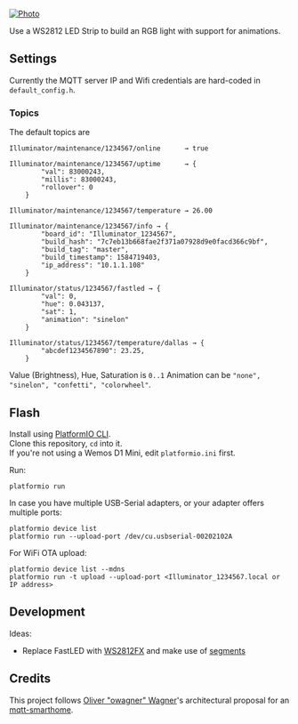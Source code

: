 [![Photo](https://github.com/dersimn/Illuminator/blob/master/docs/IMG_7829.TRIM.gif?raw=true)](https://raw.githubusercontent.com/dersimn/Illuminator/master/docs/IMG_7829.TRIM.m4v)

Use a WS2812 LED Strip to build an RGB light with support for animations.

## Settings

Currently the MQTT server IP and Wifi credentials are hard-coded in `default_config.h`.

### Topics

The default topics are

    Illuminator/maintenance/1234567/online      → true

    Illuminator/maintenance/1234567/uptime      → {
            "val": 83000243,
            "millis": 83000243,
            "rollover": 0
        }

    Illuminator/maintenance/1234567/temperature → 26.00

    Illuminator/maintenance/1234567/info → {
            "board_id": "Illuminator_1234567",
            "build_hash": "7c7eb13b668fae2f371a07928d9e0facd366c9bf",
            "build_tag": "master",
            "build_timestamp": 1584719403,
            "ip_address": "10.1.1.108"
        }

    Illuminator/status/1234567/fastled → {
            "val": 0,
            "hue": 0.043137,
            "sat": 1,
            "animation": "sinelon"
        }

    Illuminator/status/1234567/temperature/dallas → {
            "abcdef1234567890": 23.25,
        }

Value (Brightness), Hue, Saturation is `0..1`
Animation can be `"none", "sinelon", "confetti", "colorwheel"`.

## Flash

Install using [PlatformIO CLI](https://docs.platformio.org/en/latest/installation.html).  
Clone this repository, `cd` into it.  
If you're not using a Wemos D1 Mini, edit `platformio.ini` first.  

Run:

    platformio run

In case you have multiple USB-Serial adapters, or your adapter offers multiple ports:

    platformio device list
    platformio run --upload-port /dev/cu.usbserial-00202102A 

For WiFi OTA upload:

    platformio device list --mdns
    platformio run -t upload --upload-port <Illuminator_1234567.local or IP address>

## Development

Ideas:

- Replace FastLED with [WS2812FX](https://github.com/kitesurfer1404/WS2812FX) and make use of [segments](https://github.com/kitesurfer1404/WS2812FX/blob/master/examples/ws2812fx_segments/ws2812fx_segments.ino)


## Credits

This project follows [Oliver "owagner" Wagner](https://github.com/owagner)'s architectural proposal for an [mqtt-smarthome](https://github.com/mqtt-smarthome/mqtt-smarthome).